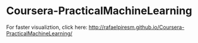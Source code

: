 Coursera-PracticalMachineLearning
=================================
For faster visualiztion, click here: http://rafaelpiresm.github.io/Coursera-PracticalMachineLearning/
